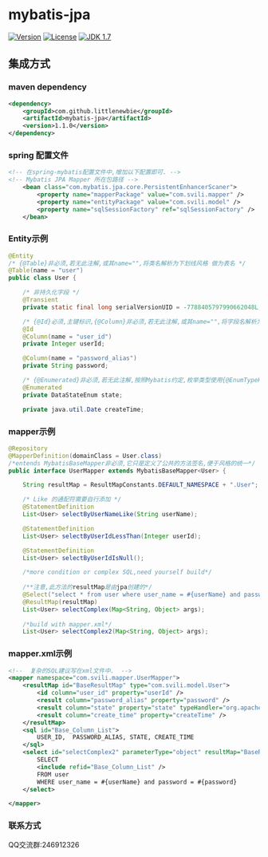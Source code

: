 # mybatis-jpa

[![Version](https://img.shields.io/badge/version-1.1.0-brightgreen.svg)](http://search.maven.org/#search%7Cga%7C1%7Cmybatis-jpa)
[![License](http://img.shields.io/:license-apache-blue.svg)](http://www.apache.org/licenses/LICENSE-2.0.html)
[![JDK 1.7](https://img.shields.io/badge/JDK-1.7-green.svg "JDK 1.7")]()
## 集成方式
### maven dependency
```xml
<dependency>
	<groupId>com.github.littlenewbie</groupId>
	<artifactId>mybatis-jpa</artifactId>
	<version>1.1.0</version>
</dependency>
```
### spring 配置文件
```xml
<!-- 在spring-mybatis配置文件中,增加以下配置即可. -->
<!-- Mybatis JPA Mapper 所在包路径 -->
    <bean class="com.mybatis.jpa.core.PersistentEnhancerScaner">
        <property name="mapperPackage" value="com.svili.mapper" />
        <property name="entityPackage" value="com.svili.model" />
        <property name="sqlSessionFactory" ref="sqlSessionFactory" />
    </bean>
```
### Entity示例
```Java
@Entity
/* {@Table}非必须,若无此注解,或其name="",将类名解析为下划线风格 做为表名 */
@Table(name = "user")
public class User {

    /* 非持久化字段 */
    @Transient
    private static final long serialVersionUID = -7788405797990662048L;

    /* {@Id}必须,主键标识,{@Column}非必须,若无此注解,或其name="",将字段名解析为下划线风格 做为SQL列名 */
    @Id
    @Column(name = "user_id")
    private Integer userId;

    @Column(name = "password_alias")
    private String password;

    /* {@Enumerated}非必须,若无此注解,按照Mybatis约定,枚举类型使用{@EnumTypeHandler}解析 */
    @Enumerated
    private DataStateEnum state;

    private java.util.Date createTime;
```
### mapper示例
```Java
@Repository
@MapperDefinition(domainClass = User.class)
/*entends MybatisBaseMapper非必须,它只是定义了公共的方法签名,便于风格的统一*/
public interface UserMapper extends MybatisBaseMapper<User> {

	String resultMap = ResultMapConstants.DEFAULT_NAMESPACE + ".User";

    /* Like 的通配符需要自行添加 */
    @StatementDefinition
    List<User> selectByUserNameLike(String userName);

    @StatementDefinition
    List<User> selectByUserIdLessThan(Integer userId);

    @StatementDefinition
    List<User> selectByUserIdIsNull();

    /*more condition or complex SQL,need yourself build*/
    
    /**注意,此方法的resultMap是由jpa创建的*/
    @Select("select * from user where user_name = #{userName} and password_alias = #{password}")
    @ResultMap(resultMap) 
    List<User> selectComplex(Map<String, Object> args); 
    
    /*build with mapper.xml*/ 
    List<User> selectComplex2(Map<String, Object> args);
```
### mapper.xml示例
```xml
<!--  复杂的SQL建议写在xml文件中.  -->
<mapper namespace="com.svili.mapper.UserMapper">
	<resultMap id="BaseResultMap" type="com.svili.model.User">
		<id column="user_id" property="userId" />
		<result column="password_alias" property="password" />
		<result column="state" property="state" typeHandler="org.apache.ibatis.type.EnumOrdinalTypeHandler" />
		<result column="create_time" property="createTime" />
	</resultMap>
	<sql id="Base_Column_List">
		USER_ID,  PASSWORD_ALIAS, STATE, CREATE_TIME
	</sql>
	<select id="selectComplex2" parameterType="object" resultMap="BaseResultMap">
		SELECT
		<include refid="Base_Column_List" />
		FROM user
		WHERE user_name = #{userName} and password = #{password}
	</select>

</mapper>
```
### 联系方式
QQ交流群:246912326